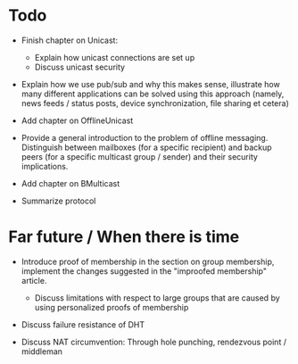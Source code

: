 Todo
====

- Finish chapter on Unicast:
  - Explain how unicast connections are set up
  - Discuss unicast security

- Explain how we use pub/sub and why this makes sense, illustrate how
  many different applications can be solved using this approach (namely,
  news feeds / status posts, device synchronization, file sharing et
  cetera)

- Add chapter on OfflineUnicast

- Provide a general introduction to the problem of offline messaging.
  Distinguish between mailboxes (for a specific recipient) and backup
  peers (for a specific multicast group / sender) and their security
  implications.

- Add chapter on BMulticast

- Summarize protocol


Far future / When there is time
===============================

- Introduce proof of membership in the section on group membership,
  implement the changes suggested in the "improofed membership" article.
  - Discuss limitations with respect to large groups that are caused by
    using personalized proofs of membership

- Discuss failure resistance of DHT

- Discuss NAT circumvention: Through hole punching, rendezvous point /
  middleman

